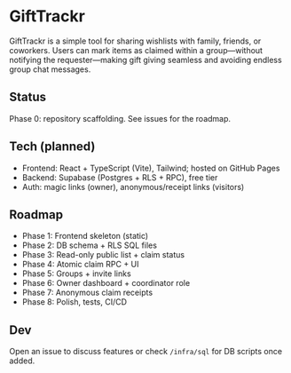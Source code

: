 # GiftTrackr
GiftTrackr is a simple tool for sharing wishlists with family, friends, or coworkers. Users can mark items as claimed within a group—without notifying the requester—making gift giving seamless and avoiding endless group chat messages.

## Status
Phase 0: repository scaffolding. See issues for the roadmap.

## Tech (planned)
- Frontend: React + TypeScript (Vite), Tailwind; hosted on GitHub Pages
- Backend: Supabase (Postgres + RLS + RPC), free tier
- Auth: magic links (owner), anonymous/receipt links (visitors)

## Roadmap
- Phase 1: Frontend skeleton (static)
- Phase 2: DB schema + RLS SQL files
- Phase 3: Read-only public list + claim status
- Phase 4: Atomic claim RPC + UI
- Phase 5: Groups + invite links
- Phase 6: Owner dashboard + coordinator role
- Phase 7: Anonymous claim receipts
- Phase 8: Polish, tests, CI/CD

## Dev
Open an issue to discuss features or check `/infra/sql` for DB scripts once added.